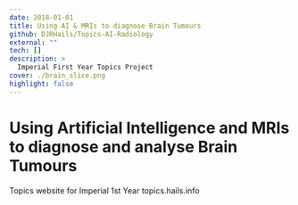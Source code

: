 ```yaml
---
date: 2018-01-01
title: Using AI & MRIs to diagnose Brain Tumours
github: DJRHails/Topics-AI-Radiology
external: ""
tech: []
description: >
  Imperial First Year Topics Project
cover: ./brain_slice.png
highlight: false
---
```


# Using Artificial Intelligence and MRIs to diagnose and analyse Brain Tumours

Topics website for Imperial 1st Year topics.hails.info
